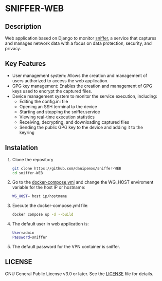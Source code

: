 # SNIFFER-WEB

## Description
Web application based on Django to monitor [sniffer](https://github.com/danipemos/sniffer), a service that captures and manages network data with a focus on data protection, security, and privacy.

## Key Features
- User management system: Allows the creation and management of users authorized to access the web application.
- GPG key management: Enables the creation and management of GPG keys used to encrypt the captured files.
- Device management system to monitor the service execution, including:
  - Editing the config.ini file
  - Opening an SSH terminal to the device
  - Starting and stopping the sniffer.service
  - Viewing real-time execution statistics
  - Receiving, decrypting, and downloading captured files
  - Sending the public GPG key to the device and adding it to the keyring

## Instalation
1. Clone the repository
   ```bash
   git clone https://github.com/danipemos/sniffer-WEB
   cd sniffer-WEB
2. Go to the [docker-compose.yml](docker-compose.yml) and change the WG_HOST enviroment variable for the host IP or hostname:
    ```bash
    WG_HOST= host ip/hostname
3. Execute the docker-compose.yml file:
   ```bash
   docker compose up -d --build
 4. The default user in web application is:
    ```bash
    User=admin
    Password=sniffer
  5. The default password for the VPN container is sniffer.

## LICENSE
GNU General Public License v3.0 or later. See the [LICENSE](LICENSE) file for details.
